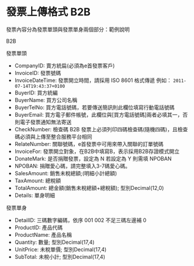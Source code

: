 # 發票上傳格式 B2B

發票內容分為發票單頭與發票單身兩個部分：範例說明

B2B

發票單頭

* CompanyID: 賣方統扁\(必須為e首發票客戶\)
* InvoiceID: 發票號碼
* InvoiceDateTime: 發票開立時間，請採用 ISO 8601 格式傳遞 例如： `2011-07-14T19:43:37+0100`
* BuyerID: 買方統編
* BuyerName: 買方公司名稱
* BuyerTelNo: 買方電話號碼，若要傳送簡訊則此欄位填寫行動電話號碼
* BuyerEmail: 買方電子郵件帳號，此欄位與\[買方電話號碼\]兩者必填其一，否則電子發票通知無法寄送
* CheckNumber: 檢查碼 B2B 發票上必須列印四碼檢查碼\(隨機四碼\)，且檢查碼必須與上傳至整合服務平台相同
* RelateNumber: 關聯號碼，e首發票中可用來帶入關聯的訂單號碼
* InvoiceFor: 發票開立對象，在B2B中填寫B，表示採用B2B存證模式開立
* DonateMark: 是否捐贈發票，設定為 N 若設定為 Y 則需填 NPOBAN
* NPOBAN: 捐贈愛心碼，請完整填入3-7碼愛心碼。
* SalesAmount: 銷售未稅總額;\(明細小計總額\)
* TaxAmount: 總稅額
* TotalAmount: 總金額\(銷售未稅總額+總稅額\); 型別Decimal\(12,0\)
* Details: 單身明細

發票單身

* DetailID: 三碼數字編碼，依序 001 002 不足三碼左邊補 0
* ProductID: 產品代碼
* ProductName: 產品名稱
* Quantity: 數量; 型別Decimal\(17,4\)
* UnitPrice: 未稅單價; 型別Decimal\(17,4\)
* SubTotal: 未稅小計; 型別Decimal\(17,4\) 

